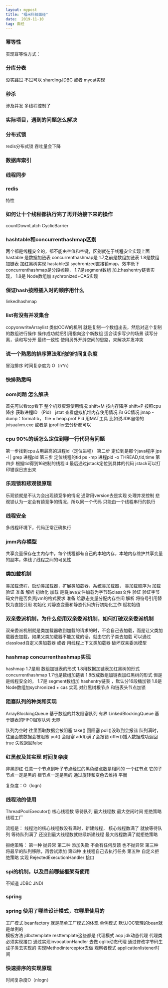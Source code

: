 ```yaml
---
layout: mypost
title: "福米科技面经"
date:  2019-11-10
tag: 面经
---   
```




### 幂等性
实现幂等性方式：

### 分库分表
没实践过  不过可以 shardingJDBC  或者 mycat实现
### 秒杀
涉及并发  多线程控制了
### 实际项目，遇到的问题怎么解决

### 分布式锁
redis分布式锁  吞吐量会下降
### 数据库索引

### 线程同步

### redis
特性
### 如何让十个线程都执行完了再开始接下来的操作
countDownLatch
CyclicBarrier

### hashtable和concurrenthashmap区别
两个都是线程安全的，都不能由空值和空键，区别就在于线程安全实现上面
hastable 是数据加链表  concurrenthashmap是 1.7之前是数组加链表  1.8是数组加链表 加红黑树实现
hastable是 sychronized直接锁map，效率低下
concurrenthashmap是分段枷锁， 1.7是segment数组 加上hashentry链表实现， 1.8是 Node数组加 sychronized+CAS实现

### 保证hash按照插入时的顺序用什么
linkedhashmap
### list有没有并发集合
copyonwriteArraylist  类似COW的机制  就是复制一个数组出去，然后对这个复制的数组进行操作 操作成功就把引用指向这个新数组
适合读多写少的场景
读写分离，读和写分开
最终一致性
使用另外开辟空间的思路，来解决并发冲突

### 说一个熟悉的排序算法和他的时间复杂度
冒泡排序  时间复杂度为 O（n*n）
### 快排熟悉吗


### oom问题 怎么解决

首先可以看top看下 整个机器资源使用情况  shift+M 按内存降序   shift+P 按照cpu降序  获取进程ID （Pid）
jstat 查看虚拟机堆内存使用情况 和 GC情况
jmap -dump：format:b， flie  = heap.prof  Pid
用MAT工具 比如说JDK自带的 jvisualvm.exe  或者是 jprofiler去分析都可以

### cpu 90%的话怎么定位到哪一行代码有问题
第一步找到cpu占用最高的进程id（定位进程）
第二步 定位到是那个java程序  jps -l | grep 进程pid
第三步 定位线程的tid   ps -mp 进程pid -o THREAD,tid,time
第四步 根据tid得到16进制的线程id
最后通过jstack定位到具体的代码  jstack可以打印错误日志出来



### 乐观锁和悲观锁原理
乐观锁就是不认为会出现锁竞争的情况 通常用version去是实现 处理并发控制
悲观锁认为一定会有锁竞争的情况，所以同一个代码 只能由一个线程串行的执行

### 线程安全
多线程环境下，代码正常正确执行


### jmm内存模型
共享变量保存在主内存中，每个线程都有自己的本地内存，本地内存维护共享变量的副本，体线了线程之间的可见性
### 类加载机制
类加载流程，启动类加载器，扩展类加载器，系统类加载器，
类加载顺序为 加载 验证 准备 解析 初始化
加载 是将java文件加载为字节码class文件
验证  验证字节码文件是否负责jvm的格式要求
准备  给静态变量分配内存空间
解析 将符号引用替换为直接引用
初始化 对静态变量和静态代码执行初始化工作 赋初始值


### 双亲委派机制，为什么使用双亲委派机制，如何打破双亲委派机制
双亲委派机制就是类加载器收到加载的请求的时，不会自己去加载，而是让父类加载器去加载，如果父类加载器不能加载的话，就由它的子类去加载
可以通过classload自定义类加载器  或者 用线程上下文类加载器 破坏双亲委派模型


### hashmap concurrenthashmap实现
hashmap 1.7是用 数组加链表的形式  1.8用数据加链表加红黑树的形式
concurrenthashmap 1.7也是数组加链表  1.8改成数组加链表加红黑树的形式 但是是线程安全的， 1.7是 segment数组加 hashentry链表 ，默认分16段桶加锁     1.8是 Node数组加sychronized + cas 实现  对红黑树根节点 和链表头节点加锁
### 阻塞队列的种类和实现
ArrayBlockingQueue 基于数组的并发阻塞队列  有界
LinkedBlockingQueue 基于链表的FIFO阻塞队列  无界

队列为空时 往里面取数据会被阻塞    take() 回阻塞    poll()没取到会报错
队列满时，往里面放数据会被阻塞  put() 会阻塞  add()满了会报错  offer()插入数据成功返回true  失败返回false


### 红黑叔及其实现 时间复杂度
非黑即红
任意一个节点到叶子节点经过的黑色结点数是相同的
一个红节点 它的子节点一定是黑的
根节点一定是黑的
通过旋转和变色去维持 平衡


复杂度：O（logn）

### 线程池的使用

ThreadPoolExecutor()
核心线程数
等待队列
最大线程数
最大空闲时间
拒绝策略
线程工厂

流程是：
线程池的核心线程数没有满时，新建线程，
核心线程数满了 就放等待队列
等待队列满了 还没到最大线程数就继续新建线程
最大线程数满了就拒绝策略

拒绝策略： 第一种 抛异常
            第二种 添加失败 不会有任何反馈 也不抛异常
            第三种 将最早的队列移除，再尝试添加
            第四种 主线程自己去执行任务
            第五种 自定义拒绝策略 实现 RejectedExecutionHandler 接口


### spi的机制，以及目前哪些框架有使用

不知道  JDBC  JNDI  
### spring
### spring 使用了哪些设计模式，在哪里使用的

工厂模式  beanfactory 就是简单工厂模式的体现
单例模式 默认IOC管理的bean就是单例的  
模板方法 jdbctemplate  resttemplate这些都是
代理模式 aop  jdk动态代理  代理类必须实现接口 通过实现invocationHandler 去做     cglib动态代理 通过修改字节码生成子类去实现的  实现Methodinterceptor去做
观察者模式  applicationlistener时间 
### 快速排序的实现原理


时间复杂度O（nlogn）


